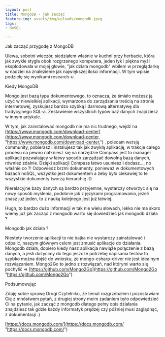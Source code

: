 ```yaml
---
layout: post
title: MongoDB - jak zacząć
feature-img: assets/img/uploads/mongodb.jpeg
tags:
- NoSQL

---
```

Jak zacząć przygodę z MongoDB  
  
Ulewa, sobotni wieczór,  siedziałem właśnie w kuchni przy herbacie, która jak zwykle stygła obok  rozgrzanego komputera, jeden łyk i piękna myśl eksplodowała w mojej  głowie, "jak działa mongodb" wbiłem w przeglądarkę w nadziei na znalezienie jak największej ilości informacji. W tym wpisie podzielę się wynikami research-u.  
  
Kiedy MongoDB  
  
Mongo  jest bazą typu dokumentowego, to oznacza, że śmiało możesz ją użyć w  niewielkiej aplikacji, wymarzona do zarządzania treścią na stronie  internetowej, zyskujesz bardzo szybką i darmową alternatywę dla  tradycyjnego SQL-a. Zestawienie wszystkich typów baz danych znajdziesz w  innym artykule.  
  
W tym, jak zainstalować mongodb  nie ma nic trudnego, wejdź na [https://www.mongodb.com/download-center](https://www.mongodb.com/download-center, "https://www.mongodb.com/download-center,") ,  polecam wersję community, pobierasz i instalujesz tak jak zwykłą  aplikację, w trakcje całego procesu na pewno natkniesz się na narzędzie Compass jest to manager aplikacji pozwalający w łatwy sposób zarządzać dowolną bazą danych, również zdalnie. Dzięki aplikacji Compass łatwo usuniesz i dodasz..., no właśnie co ?! Odpowiedź brzmi dokumenty, ponieważ w dokumentowych bazach noSQL, wszystko jest dokumentem a żeby było ciekawiej to te wszystkie dokumenty tworzą hierarchię :D  
  
Nierelacyjne  bazy danych są bardzo przyjemne, wystarczy otworzyć się na nowy sposób  myślenia, podobnie jak z językami programowania, jeżeli znasz już jeden,  to z nauką kolejnego jest już łatwiej.  
  
Hugh, to bardzo dużo informacji w tak nie wielu słowach, lekko nie ma skoro wiemy już jak zacząć z mongodb warto się dowiedzieć jak mongodb działa ?  
  
Mongodb jak działa ?  
  
Niestety  tworzenie aplikacji to nie bajka nie wystarczy zainstalować i odpalić,  naszym głównym celem jest zmusić aplikacje do działania. Mongodb działa, dopiero kiedy nasz aplikacja nawiąże połączenie z bazą danych, a jeśli dożycimy do tego jeszcze potrzebę napisania testów to szybko można dojść do wniosku, że mongo-csharp-driver nie jest idealnym rozwiązaniem. Mongo2Go to jedno z rozwiązań, nad którymi warto się pochylić => [https://github.com/Mongo2Go](https://github.com/Mongo2Go "https://github.com/Mongo2Go")  
  
Podsumowując  
  
Zdaję  sobie sprawę Drogi Czytelniku, że temat rozgrzebałem i pozostawiam Cię z  mnóstwem pytań, z drugiej strony moim zadaniem było odpowiedzieć Ci na pytanie, jak zacząć z mongodb dlatego pełny opis działania znajdziesz tak gdzie każdy informatyk prędzej czy później musi zaglądnąć, z dokumentacji :)  
  
[https://docs.mongodb.com/](https://docs.mongodb.com/ "https://docs.mongodb.com/")